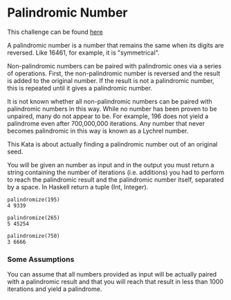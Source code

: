 # Palindromic Number

This challenge can be found [here](https://www.codewars.com/kata/52a0f488852a85c723000aca)

A palindromic number is a number that remains the same when its digits are reversed. Like 16461, for example, it is "symmetrical".

Non-palindromic numbers can be paired with palindromic ones via a series of operations. First, the non-palindromic number is reversed and the result is added to the original number. If the result is not a palindromic number, this is repeated until it gives a palindromic number.

It is not known whether all non-palindromic numbers can be paired with palindromic numbers in this way. While no number has been proven to be unpaired, many do not appear to be. For example, 196 does not yield a palindrome even after 700,000,000 iterations. Any number that never becomes palindromic in this way is known as a Lychrel number.

This Kata is about actually finding a palindromic number out of an original seed.

You will be given an number as input and in the output you must return a string containing the number of iterations (i.e. additions) you had to perform to reach the palindromic result and the palindromic number itself, separated by a space. In Haskell return a tuple (Int, Integer).
```
palindromize(195) 
4 9339

palindromize(265) 
5 45254

palindromize(750) 
3 6666
```
### Some Assumptions

You can assume that all numbers provided as input will be actually paired with a palindromic result and that you will reach that result in less than 1000 iterations and yield a palindrome.